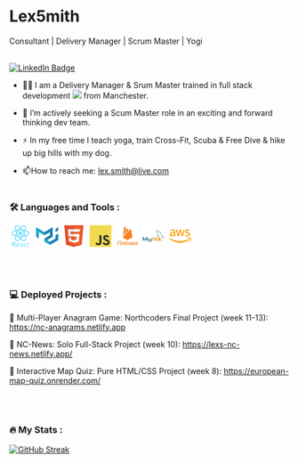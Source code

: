 # Lex5mith

Consultant | Delivery Manager | Scrum Master | Yogi
<br></br>

<div id="badges">
  <a href="https://www.linkedin.com/in/lex-smith-084a6a42/">
    <img src="https://img.shields.io/badge/LinkedIn-blue?style=for-the-badge&logo=linkedin&logoColor=white" alt="LinkedIn Badge"/>

  </a>
</div>


- :woman_technologist: I am a Delivery Manager & Srum Master trained in full stack development <img src="https://media.giphy.com/media/WUlplcMpOCEmTGBtBW/giphy.gif" width="30"> from Manchester.

- :telescope: I’m actively seeking a Scum Master role in an exciting and forward thinking dev team.


- :zap: In my free time I teach yoga, train Cross-Fit, Scuba & Free Dive & hike up big hills with my dog. 

- :mailbox:How to reach me: lex.smith@live.com
<br></br>


### :hammer_and_wrench: Languages and Tools :


<div>

  <img src="https://github.com/devicons/devicon/blob/master/icons/react/react-original-wordmark.svg" title="React" alt="React" width="40" height="40"/>&nbsp;
  <img src="https://github.com/devicons/devicon/blob/master/icons/materialui/materialui-original.svg" title="Material UI" alt="Material UI" width="40" height="40"/>&nbsp;
  <img src="https://github.com/devicons/devicon/blob/master/icons/html5/html5-original.svg" title="HTML5" alt="HTML" width="40" height="40"/>&nbsp;
  <img src="https://github.com/devicons/devicon/blob/master/icons/javascript/javascript-original.svg" title="JavaScript" alt="JavaScript" width="40" height="40"/>&nbsp;
  <img src="https://github.com/devicons/devicon/blob/master/icons/firebase/firebase-plain-wordmark.svg" title="Firebase" alt="Firebase" width="40" height="40"/>&nbsp;
  <img src="https://github.com/devicons/devicon/blob/master/icons/mysql/mysql-original-wordmark.svg" title="MySQL"  alt="MySQL" width="40" height="40"/>&nbsp;
  <img src="https://github.com/devicons/devicon/blob/master/icons/amazonwebservices/amazonwebservices-plain-wordmark.svg" title="AWS" alt="AWS" width="40" height="40"/>&nbsp;
  
</div>

<br></br>

### 💻 Deployed Projects :

🚂 Multi-Player Anagram Game: Northcoders Final Project (week 11-13): https://nc-anagrams.netlify.app

🍎 NC-News: Solo Full-Stack Project (week 10): https://lexs-nc-news.netlify.app/

🍐 Interactive Map Quiz: Pure HTML/CSS Project (week 8): https://european-map-quiz.onrender.com/

<br></br>


### :fire: My Stats :


[![GitHub Streak](http://github-readme-streak-stats.herokuapp.com?user=Lex5mith&theme=dark)](https://git.io/streak-stats)

